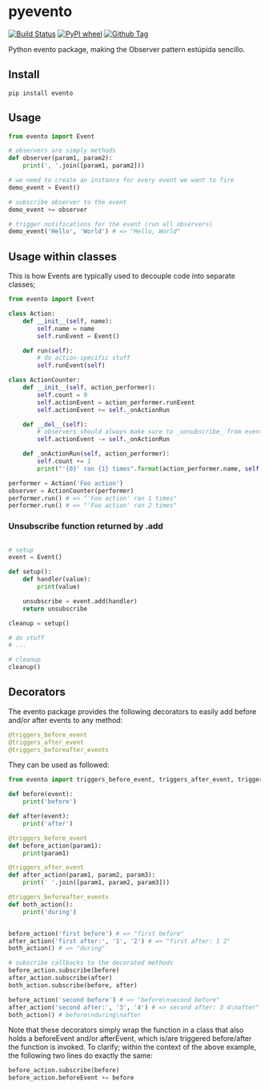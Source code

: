 # pyevento

[![Build Status](https://travis-ci.org/markkorput/pyevento.svg)](https://travis-ci.org/markkorput/pyevento)
[![PyPI wheel](https://img.shields.io/pypi/wheel/evento?style=flat)](https://pypi.org/project/evento/ "View this project on npm")
[![Github Tag](https://img.shields.io/github/tag/markkorput/pyevento.svg?label=version)](https://github.com/markkorput/pyevento/releases/latest)


Python evento package, making the Observer pattern estúpida sencillo.

## Install

```shell
pip install evento
```

## Usage

```python
from evento import Event

# observers are simply methods
def observer(param1, param2):
	print(', '.join([param1, param2]))

# we need to create an instance for every event we want to fire
demo_event = Event()

# subscribe observer to the event
demo_event += observer

# trigger notifications for the event (run all observers)
demo_event('Hello', 'World') # => "Hello, World"
```

## Usage within classes

This is how Events are typically used to decouple code into separate classes;

```python
from evento import Event

class Action:
	def __init__(self, name):
		self.name = name
		self.runEvent = Event()

	def run(self):
		# do action-specific stuff
		self.runEvent(self)

class ActionCounter:
	def __init__(self, action_performer):
		self.count = 0
		self.actionEvent = action_performer.runEvent
		self.actionEvent += self._onActionRun

	def __del__(self):
		# observers should always make sure to _unsubscribe_ from events when they are done
		self.actionEvent -= self._onActionRun

	def _onActionRun(self, action_performer):
		self.count += 1
		print("'{0}' ran {1} times".format(action_performer.name, self.count))

performer = Action('Foo action')
observer = ActionCounter(performer)
performer.run() # => "'Foo action' ran 1 times"
performer.run() # => "'Foo action' ran 2 times"
```

### Unsubscribe function returned by .add
```python

# setup
event = Event()

def setup():
	def handler(value):
		print(value)

	unsubscribe = event.add(handler)
	return unsubscribe

cleanup = setup()

# do stuff
# ...

# cleanup
cleanup()
```
		


## Decorators

The evento package provides the following decorators to easily add before and/or after events to any method:

```python
@triggers_before_event
@triggers_after_event
@triggers_beforeafter_events
```

They can be used as followed:

```python
from evento import triggers_before_event, triggers_after_event, triggers_beforeafter_events

def before(event):
    print('before')

def after(event):
    print('after')

@triggers_before_event
def before_action(param1):
    print(param1)

@triggers_after_event
def after_action(param1, param2, param3):
    print(' '.join([param1, param2, param3]))

@triggers_beforeafter_events
def both_action():
    print('during')


before_action('first before') # => "first before"
after_action('first after:', '1', '2') # => "first after: 1 2"
both_action() # => "during"

# subscribe callbacks to the decorated methods
before_action.subscribe(before)
after_action.subscribe(after)
both_action.subscribe(before, after)

before_action('second before') # => "before\nsecond before"
after_action('second after:', '3', '4') # => second after: 3 4\nafter"
both_action() # before\nduring\nafter

```

Note that these decorators simply wrap the function in a class that also holds a beforeEvent and/or afterEvent, which is/are triggered before/after the function is invoked. To clarify; within the context of the above example, the following two lines do exactly the same:

```python
before_action.subscribe(before)
before_action.beforeEvent += before
```

